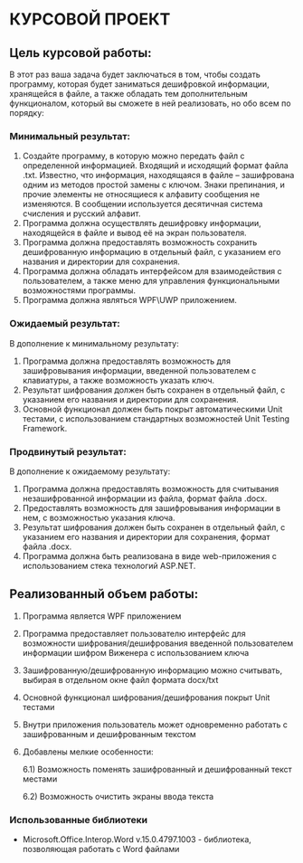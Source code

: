 # КУРСОВОЙ ПРОЕКТ

## Цель курсовой работы:
В этот раз ваша задача будет заключаться в том, чтобы создать программу, которая будет заниматься дешифровкой информации, хранящейся в файле, а также обладать тем дополнительным функционалом, который вы сможете в ней реализовать, но обо всем по порядку: 

### Минимальный результат: 
1) Создайте программу, в которую можно передать файл с определенной информацией. Входящий и исходящий формат файла .txt. Известно, что информация, находящаяся в файле – зашифрована одним из методов простой замены с ключом. Знаки препинания, и прочие элементы не относящиеся к алфавиту сообщения не изменяются. В сообщении используется десятичная система счисления и русский алфавит. 
2) Программа должна осуществлять дешифровку информации, находящейся в файле и вывод её на экран пользователя. 
3) Программа должна предоставлять возможность сохранить дешифрованную информацию в отдельный файл, с указанием его названия и директории для сохранения. 
4) Программа должна обладать интерфейсом для взаимодействия с пользователем, а также меню для управления функциональными возможностями программы. 
5) Программа должна являться WPF\UWP приложением. 

### Ожидаемый результат: 
В дополнение к минимальному результату: 
1) Программа должна предоставлять возможность для зашифровывания информации, введенной пользователем с клавиатуры, а также возможность указать ключ. 
2) Результат шифрования должен быть сохранен в отдельный файл, с указанием его названия и директории для сохранения. 
3) Основной функционал должен быть покрыт автоматическими Unit тестами, с использованием стандартных возможностей Unit Testing Framework. 

### Продвинутый результат: 
В дополнение к ожидаемому результату:
1) Программа должна предоставлять возможность для считывания незашифрованной информации из файла, формат файла .docx. 
2) Предоставлять возможность для зашифровывания информации в нем, с возможностью указания ключа. 
3) Результат шифрования должен быть сохранен в отдельный файл, с указанием его названия и директории для сохранения, формат файла .docx. 
4) Программа должна быть реализована в виде web-приложения с использованием стека технологий ASP.NET. 

## Реализованный объем работы:
1) Программа является WPF приложением
2) Программа предоставляет пользователю интерфейс для возможности шифрования/дешифрования введенной пользователем информации шифром Виженера с использованием ключа
3) Зашифрованную/дешифрованную информацию можно считывать, выбирая в отдельном окне файл формата docx/txt
4) Основной функционал шифрования/дешифрования покрыт Unit тестами
5) Внутри приложения пользователь может одновременно работать с зашифрованным и дешифрованным текстом
6) Добавлены мелкие особенности:
  
    6.1) Возможность поменять зашифрованный и дешифрованный текст местами
    
    6.2) Возможность очистить экраны ввода текста
### Использованные библиотеки
* Microsoft.Office.Interop.Word v.15.0.4797.1003 - библиотека, позволяющая работать с Word файлами 
